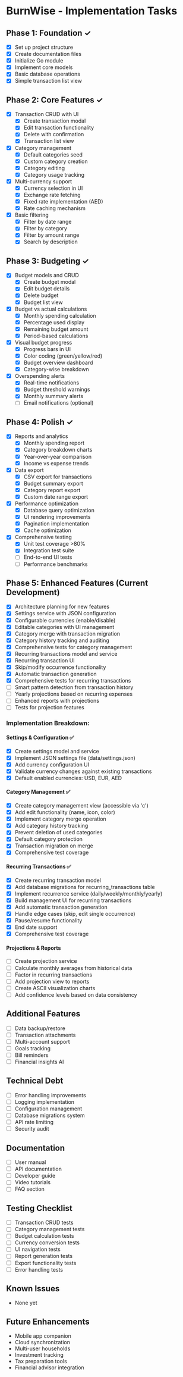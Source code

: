 # BurnWise - Implementation Tasks

## Phase 1: Foundation ✓
- [x] Set up project structure
- [x] Create documentation files
- [x] Initialize Go module
- [x] Implement core models
- [x] Basic database operations
- [x] Simple transaction list view

## Phase 2: Core Features ✓
- [x] Transaction CRUD with UI
  - [x] Create transaction modal
  - [x] Edit transaction functionality
  - [x] Delete with confirmation
  - [x] Transaction list view
- [x] Category management
  - [x] Default categories seed
  - [x] Custom category creation
  - [x] Category editing
  - [x] Category usage tracking
- [x] Multi-currency support
  - [x] Currency selection in UI
  - [x] Exchange rate fetching
  - [x] Fixed rate implementation (AED)
  - [x] Rate caching mechanism
- [x] Basic filtering
  - [x] Filter by date range
  - [x] Filter by category
  - [x] Filter by amount range
  - [x] Search by description

## Phase 3: Budgeting ✓
- [x] Budget models and CRUD
  - [x] Create budget modal
  - [x] Edit budget details
  - [x] Delete budget
  - [x] Budget list view
- [x] Budget vs actual calculations
  - [x] Monthly spending calculation
  - [x] Percentage used display
  - [x] Remaining budget amount
  - [x] Period-based calculations
- [x] Visual budget progress
  - [x] Progress bars in UI
  - [x] Color coding (green/yellow/red)
  - [x] Budget overview dashboard
  - [x] Category-wise breakdown
- [x] Overspending alerts
  - [x] Real-time notifications
  - [x] Budget threshold warnings
  - [x] Monthly summary alerts
  - [ ] Email notifications (optional)

## Phase 4: Polish ✓
- [x] Reports and analytics
  - [x] Monthly spending report
  - [x] Category breakdown charts
  - [x] Year-over-year comparison
  - [x] Income vs expense trends
- [x] Data export
  - [x] CSV export for transactions
  - [x] Budget summary export
  - [x] Category report export
  - [x] Custom date range export
- [x] Performance optimization
  - [x] Database query optimization
  - [x] UI rendering improvements
  - [x] Pagination implementation
  - [x] Cache optimization
- [x] Comprehensive testing
  - [x] Unit test coverage >80%
  - [x] Integration test suite
  - [ ] End-to-end UI tests
  - [ ] Performance benchmarks

## Phase 5: Enhanced Features (Current Development)
- [x] Architecture planning for new features
- [x] Settings service with JSON configuration
- [x] Configurable currencies (enable/disable)
- [x] Editable categories with UI management
- [x] Category merge with transaction migration
- [x] Category history tracking and auditing
- [x] Comprehensive tests for category management
- [x] Recurring transactions model and service
- [x] Recurring transaction UI
- [x] Skip/modify occurrence functionality
- [x] Automatic transaction generation
- [x] Comprehensive tests for recurring transactions
- [ ] Smart pattern detection from transaction history
- [ ] Yearly projections based on recurring expenses
- [ ] Enhanced reports with projections
- [ ] Tests for projection features

### Implementation Breakdown:
#### Settings & Configuration ✅
- [x] Create settings model and service
- [x] Implement JSON settings file (data/settings.json)
- [x] Add currency configuration UI
- [x] Validate currency changes against existing transactions
- [x] Default enabled currencies: USD, EUR, AED

#### Category Management ✅
- [x] Create category management view (accessible via 'c')
- [x] Add edit functionality (name, icon, color)
- [x] Implement category merge operation
- [x] Add category history tracking
- [x] Prevent deletion of used categories
- [x] Default category protection
- [x] Transaction migration on merge
- [x] Comprehensive test coverage

#### Recurring Transactions ✅
- [x] Create recurring transaction model
- [x] Add database migrations for recurring_transactions table
- [x] Implement recurrence service (daily/weekly/monthly/yearly)
- [x] Build management UI for recurring transactions
- [x] Add automatic transaction generation
- [x] Handle edge cases (skip, edit single occurrence)
- [x] Pause/resume functionality
- [x] End date support
- [x] Comprehensive test coverage

#### Projections & Reports
- [ ] Create projection service
- [ ] Calculate monthly averages from historical data
- [ ] Factor in recurring transactions
- [ ] Add projection view to reports
- [ ] Create ASCII visualization charts
- [ ] Add confidence levels based on data consistency

## Additional Features
- [ ] Data backup/restore
- [ ] Transaction attachments
- [ ] Multi-account support
- [ ] Goals tracking
- [ ] Bill reminders
- [ ] Financial insights AI

## Technical Debt
- [ ] Error handling improvements
- [ ] Logging implementation
- [ ] Configuration management
- [ ] Database migrations system
- [ ] API rate limiting
- [ ] Security audit

## Documentation
- [ ] User manual
- [ ] API documentation
- [ ] Developer guide
- [ ] Video tutorials
- [ ] FAQ section

## Testing Checklist
- [ ] Transaction CRUD tests
- [ ] Category management tests
- [ ] Budget calculation tests
- [ ] Currency conversion tests
- [ ] UI navigation tests
- [ ] Report generation tests
- [ ] Export functionality tests
- [ ] Error handling tests

## Known Issues
- None yet

## Future Enhancements
- Mobile app companion
- Cloud synchronization
- Multi-user households
- Investment tracking
- Tax preparation tools
- Financial advisor integration